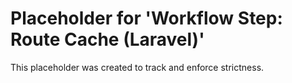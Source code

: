 ﻿# Placeholder for 'Workflow Step: Route Cache (Laravel)'
This placeholder was created to track and enforce strictness.
